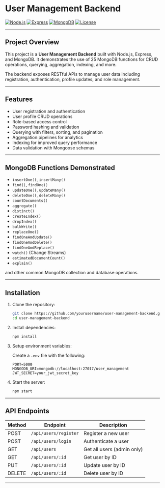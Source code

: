 
# User Management Backend

[![Node.js](https://img.shields.io/badge/node.js-v18.x-green?logo=node.js)](https://nodejs.org/)  [![Express](https://img.shields.io/badge/express-4.x-lightgrey?logo=express)](https://expressjs.com/)  [![MongoDB](https://img.shields.io/badge/mongodb-6.x-green?logo=mongodb)](https://www.mongodb.com/)  [![License](https://img.shields.io/badge/license-MIT-blue)](LICENSE)

---

## Project Overview

This project is a **User Management Backend** built with Node.js, Express, and MongoDB. It demonstrates the use of 25 MongoDB functions for CRUD operations, querying, aggregation, indexing, and more.

The backend exposes RESTful APIs to manage user data including registration, authentication, profile updates, and role management.

---

## Features

- User registration and authentication  
- User profile CRUD operations  
- Role-based access control  
- Password hashing and validation  
- Querying with filters, sorting, and pagination  
- Aggregation pipelines for analytics  
- Indexing for improved query performance  
- Data validation with Mongoose schemas  

---

## MongoDB Functions Demonstrated

- `insertOne()`, `insertMany()`  
- `find()`, `findOne()`  
- `updateOne()`, `updateMany()`  
- `deleteOne()`, `deleteMany()`  
- `countDocuments()`  
- `aggregate()`  
- `distinct()`  
- `createIndex()`  
- `dropIndex()`  
- `bulkWrite()`  
- `replaceOne()`  
- `findOneAndUpdate()`  
- `findOneAndDelete()`  
- `findOneAndReplace()`  
- `watch()` (Change Streams)  
- `estimatedDocumentCount()`  
- `explain()`  

and other common MongoDB collection and database operations.

---

## Installation

1. Clone the repository:

   ```bash
   git clone https://github.com/yourusername/user-management-backend.git
   cd user-management-backend
   ```

2. Install dependencies:

   ```bash
   npm install
   ```

3. Setup environment variables:

   Create a `.env` file with the following:

   ```
   PORT=5000
   MONGODB_URI=mongodb://localhost:27017/user_management
   JWT_SECRET=your_jwt_secret_key
   ```

4. Start the server:

   ```bash
   npm start
   ```

---

## API Endpoints

| Method | Endpoint             | Description                   |
| ------ | -------------------- | -----------------------------|
| POST   | `/api/users/register`| Register a new user           |
| POST   | `/api/users/login`   | Authenticate a user           |
| GET    | `/api/users`         | Get all users (admin only)    |
| GET    | `/api/users/:id`     | Get user by ID                |
| PUT    | `/api/users/:id`     | Update user by ID             |
| DELETE | `/api/users/:id`     | Delete user by ID             |

---
